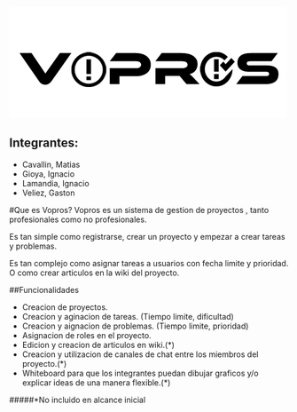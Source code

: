 ![alt text](/logo3.png)
 

## Integrantes:
* Cavallin, Matias
* Gioya, Ignacio
* Lamandia, Ignacio
* Veliez, Gaston


#Que es Vopros?
Vopros es un sistema de gestion de proyectos , tanto profesionales como no profesionales.

Es tan simple como registrarse, crear un proyecto y empezar a crear tareas y problemas.

Es tan complejo como asignar tareas a usuarios con fecha limite y prioridad. O como crear articulos en la wiki del proyecto.

##Funcionalidades
* Creacion de proyectos.
* Creacion y aginacion de tareas. (Tiempo limite, dificultad)
* Creacion y aignacion de problemas. (Tiempo limite, prioridad)
*  Asignacion de roles en el proyecto.
* Edicion y creacion de articulos en wiki.(*)
* Creacion y utilizacion de canales de chat entre los miembros del proyecto.(*)
* Whiteboard para que los integrantes puedan dibujar graficos y/o explicar ideas de una manera flexible.(*)

#####*No incluido en alcance inicial